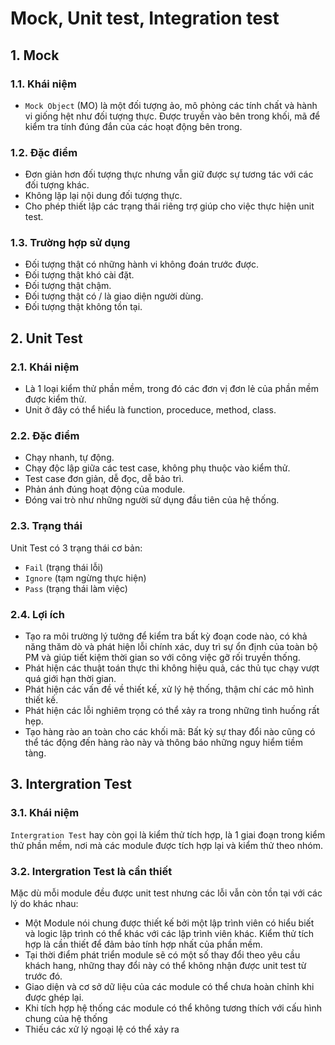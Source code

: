 # Mock, Unit test, Integration test
## 1. Mock
### 1.1. Khái niệm
- `Mock Object` (MO) là một đối tượng ảo, mô phỏng các tính chất và hành vi giống hệt như đối tượng thực. Được truyền vào bên trong khối, mã để kiểm tra tính đúng đắn của các hoạt động bên trong.
### 1.2. Đặc điểm
- Đơn giản hơn đối tượng thực nhưng vẫn giữ được sự tương tác với các đối tượng khác.
- Không lặp lại nội dung đối tượng thực.
- Cho phép thiết lập các trạng thái riêng trợ giúp cho việc thực hiện unit test.
### 1.3. Trường hợp sử dụng
- Đối tượng thật có những hành vi không đoán trước được.
- Đối tượng thật khó cài đặt.
- Đối tượng thật chậm.
- Đối tượng thật có / là giao diện người dùng.
- Đối tượng thật không tồn tại.
## 2. Unit Test
### 2.1. Khái niệm
- Là 1 loại kiểm thử phần mềm, trong đó các đơn vị đơn lẻ của phần mềm được kiểm thử.
- Unit ở đây có thể hiểu là function, proceduce, method, class.
### 2.2. Đặc điểm
- Chạy nhanh, tự động.
- Chạy độc lập giữa các test case, không phụ thuộc vào kiểm thử.
- Test case đơn giản, dễ đọc, dễ bảo trì.
- Phản ánh đúng hoạt động của module.
- Đóng vai trò như những người sử dụng đầu tiên của hệ thống.
### 2.3. Trạng thái
Unit Test có 3 trạng thái cơ bản:
- `Fail` (trạng thái lỗi)
- `Ignore` (tạm ngừng thực hiện)
- `Pass` (trạng thái làm việc)
### 2.4. Lợi ích
- Tạo ra môi trường lý tưởng để kiểm tra bất kỳ đoạn code nào, có khả năng thăm dò và phát hiện lỗi chính xác, duy trì sự ổn định của toàn bộ PM và giúp tiết kiệm thời gian so với công việc gỡ rối truyền thống.
- Phát hiện các thuật toán thực thi không hiệu quả, các thủ tục chạy vượt quá giới hạn thời gian.
- Phát hiện các vấn đề về thiết kế, xử lý hệ thống, thậm chí các mô hình thiết kế.
- Phát hiện các lỗi nghiêm trọng có thể xảy ra trong những tình huống rất hẹp.
- Tạo hàng rào an toàn cho các khối mã: Bất kỳ sự thay đổi nào cũng có thể tác động đến hàng rào này và thông báo những nguy hiểm tiềm tàng.

## 3. Intergration Test
### 3.1. Khái niệm
`Intergration Test` hay còn gọi là kiểm thử tích hợp, là 1 giai đoạn trong kiểm thử phần mềm, nơi mà các module được tích hợp lại và kiểm thử theo nhóm.
### 3.2. Intergration Test là cần thiết
Mặc dù mỗi module đều được unit test nhưng các lỗi vẫn còn tồn tại với các lý do khác nhau:
- Một Module nói chung được thiết kế bởi một lập trình viên có hiểu biết và logic lập trình có thể khác với các lập trình viên khác. Kiểm thử tích hợp là cần thiết để đảm bảo tính hợp nhất của phần mềm.
- Tại thời điểm phát triển module sẽ có một số thay đổi theo yêu cầu khách hang, những thay đổi này có thể không nhận được unit test từ trước đó.
- Giao diện và cơ sở dữ liệu của các module có thể chưa hoàn chỉnh khi được ghép lại.
- Khi tích hợp hệ thống các module có thể không tương thích với cấu hình chung của hệ thống
- Thiếu các xử lý ngoại lệ có thể xảy ra